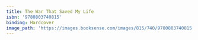 ```yaml
---
title: The War That Saved My Life
isbn: '9780803740815'
binding: Hardcover
image_path: 'https://images.booksense.com/images/815/740/9780803740815.jpg'
---
```



